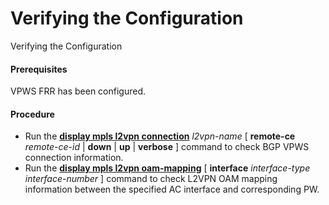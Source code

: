 Verifying the Configuration
===========================

Verifying the Configuration

#### Prerequisites

VPWS FRR has been configured.


#### Procedure

* Run the [**display mpls l2vpn connection**](cmdqueryname=display+mpls+l2vpn+connection) *l2vpn-name* [ **remote-ce** *remote-ce-id* | **down** | **up** | **verbose** ] command to check BGP VPWS connection information.
* Run the [**display mpls l2vpn oam-mapping**](cmdqueryname=display+mpls+l2vpn+oam-mapping) [ **interface** *interface-type* *interface-number* ] command to check L2VPN OAM mapping information between the specified AC interface and corresponding PW.